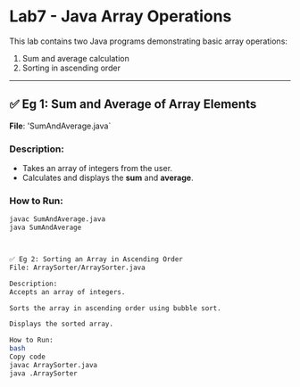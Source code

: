 # Lab7 - Java Array Operations

This lab contains two Java programs demonstrating basic array operations:
1. Sum and average calculation
2. Sorting in ascending order

---

## ✅ Eg 1: Sum and Average of Array Elements

**File**: 'SumAndAverage.java`

### Description:
- Takes an array of integers from the user.
- Calculates and displays the **sum** and **average**.

### How to Run:
```bash
javac SumAndAverage.java
java SumAndAverage



✅ Eg 2: Sorting an Array in Ascending Order
File: ArraySorter/ArraySorter.java

Description:
Accepts an array of integers.

Sorts the array in ascending order using bubble sort.

Displays the sorted array.

How to Run:
bash
Copy code
javac ArraySorter.java
java .ArraySorter
